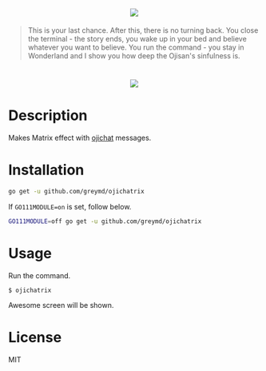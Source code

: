 <h1 align="center">
  <img src="https://raw.githubusercontent.com/wiki/greymd/ojichatrix/images/logo.png" />
</h1>

> This is your last chance. After this, there is no turning back.
> You close the terminal - the story ends, you wake up in your bed and believe whatever you want to believe.
> You run the command - you stay in Wonderland and I show you how deep the Ojisan's sinfulness is.

<h1 align="center">
  <img src="https://raw.githubusercontent.com/wiki/greymd/ojichatrix/images/movie.gif" />
</h1>

# Description

Makes Matrix effect with [ojichat](https://github.com/greymd/ojichat) messages.

# Installation

```bash
go get -u github.com/greymd/ojichatrix
```

If `GO111MODULE=on` is set, follow below.

```bash
GO111MODULE=off go get -u github.com/greymd/ojichatrix
```

# Usage

Run the command.

```
$ ojichatrix
```

Awesome screen will be shown.

# License
MIT

